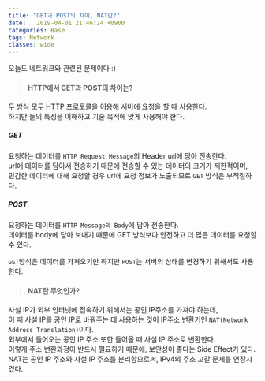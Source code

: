 ```yaml
---
title: "GET과 POST의 차이, NAT란?"
date:   2019-04-01 21:46:24 +0900
categories: Base
tags: Network
classes: wide
---
```


오늘도 네트워크와 관련된 문제이다 :)
  
> #### HTTP에서 GET과 POST의 차이는?

두 방식 모두 HTTP 프로토콜을 이용해 서버에 요청을 할 때 사용한다.  
하지만 둘의 특징을 이해하고 기술 목적에 맞게 사용해야 한다.  

##### GET

요청하는 데이터를 `HTTP Request Message`의 Header url에 담아 전송한다.  
url에 데이터를 담아서 전송하기 때문에 전송할 수 있는 데이터의 크기가 제한적이며,  
민감한 데이터에 대해 요청할 경우 url에 요청 정보가 노출되므로 `GET` 방식은 부적절하다.  

##### POST

요청하는 데이터를 `HTTP Message의 Body`에 담아 전송한다.  
데이터를 body에 담아 보내기 때문에 GET 방식보다 안전하고 더 많은 데이터를 요청할 수 있다.  
  
`GET`방식은 데이터를 가져오기만 하지만 `POST`는 서버의 상태를 변경하기 위해서도 사용한다.  

> #### NAT란 무엇인가?

사설 IP가 외부 인터넷에 접속하기 위해서는 공인 IP주소를 가져야 하는데,  
이 때 사설 IP를 공인 IP로 바꿔주는 데 사용하는 것이 IP주소 변환기인 `NAT(Network Address Translation)`이다.  
외부에서 들어오는 공인 IP 주소 또한 들어올 때 사설 IP 주소로 변환한다.  
이렇게 주소 변환과정이 반드시 필요하기 때문에, 보안성이 좋다는 Side Effect가 있다.  
NAT는 공인 IP 주소와 사설 IP 주소를 분리함으로써, IPv4의 주소 고갈 문제를 연장시켰다.  
